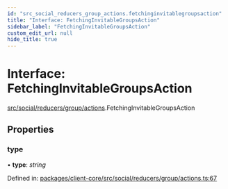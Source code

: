```yaml
---
id: "src_social_reducers_group_actions.fetchinginvitablegroupsaction"
title: "Interface: FetchingInvitableGroupsAction"
sidebar_label: "FetchingInvitableGroupsAction"
custom_edit_url: null
hide_title: true
---
```


# Interface: FetchingInvitableGroupsAction

[src/social/reducers/group/actions](../modules/src_social_reducers_group_actions.md).FetchingInvitableGroupsAction

## Properties

### type

• **type**: *string*

Defined in: [packages/client-core/src/social/reducers/group/actions.ts:67](https://github.com/xr3ngine/xr3ngine/blob/65dfcf39a/packages/client-core/src/social/reducers/group/actions.ts#L67)
